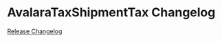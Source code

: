 # AvalaraTaxShipmentTax Changelog

[Release Changelog](https://github.com/spryker-eco/avalara-tax-shipment-tax/releases)
